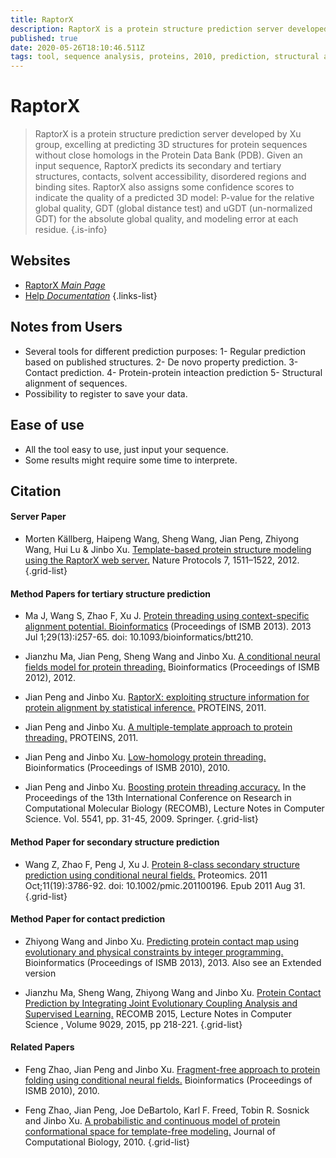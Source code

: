 ```yaml
---
title: RaptorX
description: RaptorX is a protein structure prediction server developed by Xu group, excelling at predicting 3D structures for protein sequences without close homologs in the Protein Data Bank (PDB).
published: true
date: 2020-05-26T18:10:46.511Z
tags: tool, sequence analysis, proteins, 2010, prediction, structural alignment, 2009, 2011, 2015, 2012, 2013, model, protein-protein, structural analysis
---
```


# RaptorX

> RaptorX is a protein structure prediction server developed by Xu group, excelling at predicting 3D structures for protein sequences without close homologs in the Protein Data Bank (PDB). Given an input sequence, RaptorX predicts its secondary and tertiary structures, contacts, solvent accessibility, disordered regions and binding sites. 
&NewLine;
RaptorX also assigns some confidence scores to indicate the quality of a predicted 3D model: P-value for the relative global quality, GDT (global distance test) and uGDT (un-normalized GDT) for the absolute global quality, and modeling error at each residue. 
{.is-info}



## Websites

- [RaptorX *Main Page*](http://raptorx.uchicago.edu/)
- [Help *Documentation*](http://raptorx.uchicago.edu/documentation/)
{.links-list}

## Notes from Users
- Several tools for different prediction purposes:
	1- Regular prediction based on published structures.
  2- De novo property prediction.
  3- Contact prediction.
  4- Protein-protein inteaction prediction
  5- Structural alignment of sequences.
- Possibility to register to save your data.

## Ease of use
- All the tool easy to use, just input your sequence.
- Some results might require some time to interprete.

## Citation

#### Server Paper
- Morten Källberg, Haipeng Wang, Sheng Wang, Jian Peng, Zhiyong Wang, Hui Lu & Jinbo Xu. [Template-based protein structure modeling using the RaptorX web server.](https://www.nature.com/articles/nprot.2012.085) Nature Protocols 7, 1511–1522, 2012.
{.grid-list}

#### Method Papers for tertiary structure prediction
- Ma J, Wang S, Zhao F, Xu J. [Protein threading using context-specific alignment potential. Bioinformatics](https://academic.oup.com/bioinformatics/article/29/13/i257/187813) (Proceedings of ISMB 2013). 2013 Jul 1;29(13):i257-65. doi: 10.1093/bioinformatics/btt210.

- Jianzhu Ma, Jian Peng, Sheng Wang and Jinbo Xu. [A conditional neural fields model for protein threading.](https://academic.oup.com/bioinformatics/article/28/12/i59/268198) Bioinformatics (Proceedings of ISMB 2012), 2012.

- Jian Peng and Jinbo Xu. [RaptorX: exploiting structure information for protein alignment by statistical inference.](https://onlinelibrary.wiley.com/doi/abs/10.1002/prot.23175) PROTEINS, 2011.

- Jian Peng and Jinbo Xu. [A multiple-template approach to protein threading.](https://onlinelibrary.wiley.com/doi/abs/10.1002/prot.23016) PROTEINS, 2011.

- Jian Peng and Jinbo Xu. [Low-homology protein threading.](https://academic.oup.com/bioinformatics/article/26/12/i294/283354) Bioinformatics (Proceedings of ISMB 2010), 2010.

- Jian Peng and Jinbo Xu. [Boosting protein threading accuracy.](https://link.springer.com/chapter/10.1007/978-3-642-02008-7_3) In the Proceedings of the 13th International Conference on Research in Computational Molecular Biology (RECOMB), Lecture Notes in Computer Science. Vol. 5541, pp. 31-45, 2009. Springer.
{.grid-list}

#### Method Paper for secondary structure prediction
- Wang Z, Zhao F, Peng J, Xu J. [Protein 8-class secondary structure prediction using conditional neural fields.](https://onlinelibrary.wiley.com/doi/abs/10.1002/pmic.201100196) Proteomics. 2011 Oct;11(19):3786-92. doi: 10.1002/pmic.201100196. Epub 2011 Aug 31.
{.grid-list}
#### Method Paper for contact prediction
- Zhiyong Wang and Jinbo Xu. [Predicting protein contact map using evolutionary and physical constraints by integer programming.](https://academic.oup.com/bioinformatics/article/29/13/i266/188131) Bioinformatics (Proceedings of ISMB 2013), 2013. Also see an Extended version

- Jianzhu Ma, Sheng Wang, Zhiyong Wang and Jinbo Xu. [Protein Contact Prediction by Integrating Joint Evolutionary Coupling Analysis and Supervised Learning.](https://academic.oup.com/bioinformatics/article/31/21/3506/195691) RECOMB 2015, Lecture Notes in Computer Science , Volume 9029, 2015, pp 218-221.
{.grid-list}
#### Related Papers
- Feng Zhao, Jian Peng and Jinbo Xu. [Fragment-free approach to protein folding using conditional neural fields.](https://academic.oup.com/bioinformatics/article/26/12/i310/283476) Bioinformatics (Proceedings of ISMB 2010), 2010.

- Feng Zhao, Jian Peng, Joe DeBartolo, Karl F. Freed, Tobin R. Sosnick and Jinbo Xu. [A probabilistic and continuous model of protein conformational space for template-free modeling.](https://www.liebertpub.com/doi/abs/10.1089/cmb.2009.0235) Journal of Computational Biology, 2010.
{.grid-list}